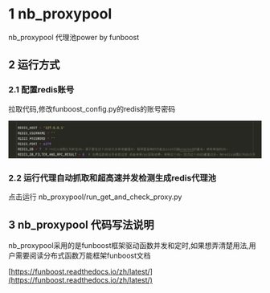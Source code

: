 # 1 nb_proxypool

nb_proxypool 代理池power by funboost


## 2 运行方式

### 2.1 配置redis账号
拉取代码,修改funboost_config.py的redis的账号密码

![img.png](img.png)


### 2.2 运行代理自动抓取和超高速并发检测生成redis代理池

点击运行 nb_proxypool/run_get_and_check_proxy.py


## 3 nb_proxypool 代码写法说明

nb_proxypool采用的是funboost框架驱动函数并发和定时,如果想弄清楚用法,用户需要阅读分布式函数万能框架funboost文档

[https://funboost.readthedocs.io/zh/latest/](https://funboost.readthedocs.io/zh/latest/)
